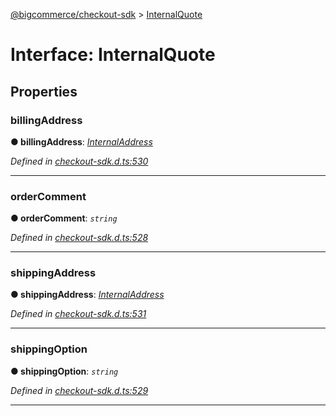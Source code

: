[@bigcommerce/checkout-sdk](../README.md) > [InternalQuote](../interfaces/internalquote.md)



# Interface: InternalQuote


## Properties
<a id="billingaddress"></a>

###  billingAddress

**●  billingAddress**:  *[InternalAddress](internaladdress.md)* 

*Defined in [checkout-sdk.d.ts:530](https://github.com/bigcommerce/checkout-sdk-js/blob/1f51420/dist/checkout-sdk.d.ts#L530)*





___

<a id="ordercomment"></a>

###  orderComment

**●  orderComment**:  *`string`* 

*Defined in [checkout-sdk.d.ts:528](https://github.com/bigcommerce/checkout-sdk-js/blob/1f51420/dist/checkout-sdk.d.ts#L528)*





___

<a id="shippingaddress"></a>

###  shippingAddress

**●  shippingAddress**:  *[InternalAddress](internaladdress.md)* 

*Defined in [checkout-sdk.d.ts:531](https://github.com/bigcommerce/checkout-sdk-js/blob/1f51420/dist/checkout-sdk.d.ts#L531)*





___

<a id="shippingoption"></a>

###  shippingOption

**●  shippingOption**:  *`string`* 

*Defined in [checkout-sdk.d.ts:529](https://github.com/bigcommerce/checkout-sdk-js/blob/1f51420/dist/checkout-sdk.d.ts#L529)*





___



